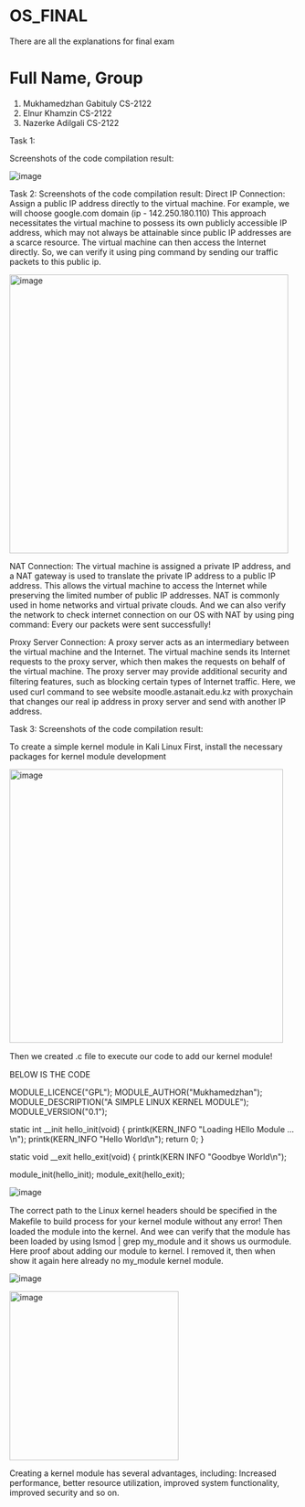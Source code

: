 # OS_FINAL
There are all the explanations for final exam
#	Full Name,	Group 
1)	Mukhamedzhan Gabituly	CS-2122
2)	Elnur Khamzin	CS-2122
3)	Nazerke Adilgali	CS-2122

Task 1:


Screenshots of the code compilation result:


![image](https://user-images.githubusercontent.com/86833038/218450877-09f11949-274a-497e-bf14-cf78429a11f2.png)



Task 2:
Screenshots of the code compilation result:
Direct IP Connection:
Assign a public IP address directly to the virtual machine.
For example, we will choose google.com domain (ip - 142.250.180.110)
This approach necessitates the virtual machine to possess its own publicly accessible IP address, which may not always be attainable since public IP addresses are a scarce resource.
The virtual machine can then access the Internet directly.
So, we can verify it using ping command by sending our traffic packets to this public ip.


<img width="488" alt="image" src="https://user-images.githubusercontent.com/86833038/218451066-5170f6b1-2c79-4906-b7b0-157daee2d528.png">


NAT Connection:
The virtual machine is assigned a private IP address, and a NAT gateway is used to translate the private IP address to a public IP address.
This allows the virtual machine to access the Internet while preserving the limited number of public IP addresses.
NAT is commonly used in home networks and virtual private clouds.
And we can also verify the network to check internet connection on our OS with NAT by using ping command:
Every our packets were sent successfully!


Proxy Server Connection:
A proxy server acts as an intermediary between the virtual machine and the Internet.
The virtual machine sends its Internet requests to the proxy server, which then makes the requests on behalf of the virtual machine.
The proxy server may provide additional security and ﬁltering features, such as blocking certain types of Internet traffic.
Here, we used curl command to see website moodle.astanait.edu.kz with proxychain that changes our real ip address in proxy server and send with another IP address.



Task 3:
Screenshots of the code compilation result:

To create a simple kernel module in Kali Linux
First, install the necessary packages for kernel module development

<img width="479" alt="image" src="https://user-images.githubusercontent.com/86833038/218451382-10dc2453-617d-459f-ba52-c4af0a91c1d8.png">


Then we created .c ﬁle to execute our code to add our kernel module!

BELOW IS THE CODE 

  MODULE_LICENCE("GPL");
  MODULE_AUTHOR("Mukhamedzhan");
  MODULE_DESCRIPTION("A SIMPLE LINUX KERNEL MODULE");
  MODULE_VERSION("0.1");

  static int __init hello_init(void) {
    printk(KERN_INFO "Loading HEllo Module ... \n");
    printk(KERN_INFO "Hello World\n");
    return 0;
  }

  static void __exit hello_exit(void) {
    printk(KERN INFO "Goodbye World\n");

  module_init(hello_init);
  module_exit(hello_exit);

![image](https://user-images.githubusercontent.com/86833038/218451402-47bcb0dd-dd47-45a0-81ba-6ab53b43eb46.png)


The correct path to the Linux kernel headers should be speciﬁed in the Makeﬁle to build process for your kernel module without any error!
Then loaded the module into the kernel. And wee can verify that the module has been loaded by using lsmod | grep my_module and it shows us ourmodule.
Here proof about adding our module to kernel. I removed it, then when show it again here already no my_module kernel module.

![image](https://user-images.githubusercontent.com/86833038/218451450-2d20f1f6-30d8-426f-a863-3096643d4877.png)

<img width="296" alt="image" src="https://user-images.githubusercontent.com/86833038/218451502-cbfc6b4a-340e-49e6-8482-19923b4ba888.png">


Creating a kernel module has several advantages, including:
Increased performance, better resource utilization, improved system functionality, improved security and so on.

